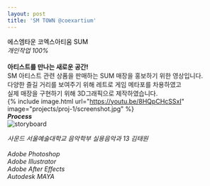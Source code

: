 ```yaml
---
layout: post
title: 'SM TOWN @coexartium'
---
```

<font color='#000000'> 에스엠타운 코엑스아티움 SUM </font> <br/> _개인작업 100%_ <br/> <br/>
__아티스트를 만나는 새로운 공간!__ <br/>
SM 아티스트 관련 상품을 판매하는 SUM 매장을 홍보하기 위한 영상입니다. <br/>
다양한 즐길 거리를 보여주기 위해 레트로 게임 메타포를 차용하였고 <br/>
실제 매장을 구현하기 위해 3D그래픽으로 제작하였습니다. <br/>
{% include image.html url="https://youtu.be/8HQpCHcSSxI" image="projects/proj-1/screenshot.jpg" %} <br/>
**_Process_** <br/>
![storyboard](https://user-images.githubusercontent.com/59524785/105287080-d517f200-5bfa-11eb-91f8-3649a074227d.jpg)


_사운드 서울예술대학교 음악학부 실용음악과 13 김태원_ <br/><br/> _Adobe Photoshop_ <br/>
_Adobe Illustrator_ <br/>
_Adobe After Effects_ <br/>
_Autodesk MAYA_ <br/><br/>
